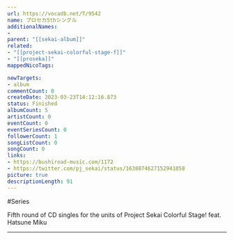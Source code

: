 ```yaml
---
url: https://vocadb.net/T/9542
name: プロセカ5thシングル
additionalNames: 
- 
parent: "[[sekai-album]]"
related:
- "[[project-sekai-colorful-stage-f]]"
- "[[proseka]]"
mappedNicoTags:

newTargets:
- album
commentCount: 0
createDate: 2023-03-23T14:12:16.873
status: Finished
albumCount: 5
artistCount: 0
eventCount: 0
eventSeriesCount: 0
followerCount: 1
songListCount: 0
songCount: 0
links: 
- https://bushiroad-music.com/1172
- https://twitter.com/pj_sekai/status/1638874627152941058
picture: true
descriptionLength: 91
---
```


#Series

Fifth round of CD singles for the units of Project Sekai Colorful Stage! feat. Hatsune Miku

---

